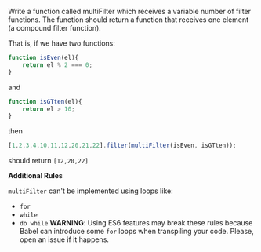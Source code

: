 Write a function called multiFilter which receives a variable number of filter functions. The function should return a function that receives one element (a compound filter function).

That is, if we have two functions:
```js
function isEven(el){
    return el % 2 === 0;
}
```
and
```js
function isGTten(el){
    return el > 10;
}
```
then
```js
[1,2,3,4,10,11,12,20,21,22].filter(multiFilter(isEven, isGTten));
```
should return `[12,20,22]`

**Additional Rules**

`multiFilter` can't be implemented using loops like:
- `for`
- `while`
- `do while`
**WARNING**: Using ES6 features may break these rules because Babel can introduce some `for` loops when transpiling your code. Please, open an issue if it happens.